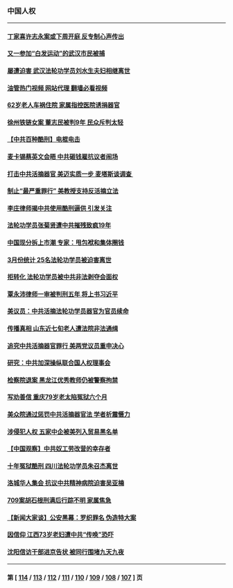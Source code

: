 ### 中国人权
---
#### [丁家喜许志永案或下周开庭 反专制心声传出](../../pages/ncid278/n13968216.md?04101645) 
#### [又一参加“白发运动”的武汉市民被捕](../../pages/ncid278/n13967973.md?04101645) 
#### [屡遭迫害 武汉法轮功学员刘水生夫妇相继离世](../../pages/ncid278/n13965806.md?04101645) 
#### [油管热门视频 网站代理 翻墙必看视频](http://138.2.39.72:81/youtube.html?epic-marker?04101645)
#### [62岁老人车祸住院 家属指控医院诱捐器官](../../pages/ncid278/n13966860.md?04101645) 
#### [徐州铁链女案 董志民被判9年 民众斥判太轻](../../pages/ncid278/n13967091.md?04101645) 
#### [【中共百种酷刑】电棍电击](../../pages/ncid278/n13964477.md?04101645) 
#### [麦卡锡蔡英文会晤 中共砸钱雇抗议者闹场](../../pages/ncid278/n13966665.md?04101645) 
#### [打击中共活摘器官 美迈实质一步 麦塔斯谈调查 ](../../pages/ncid278/n13965753.md?04101645) 
#### [制止“最严重罪行” 美教授支持反活摘立法](../../pages/ncid278/n13965248.md?04101645) 
#### [李庄律师揭中共使用酷刑逼供 引发关注](../../pages/ncid278/n13965359.md?04101645) 
#### [法轮功学员张菊贤遭中共摧残致疯19年](../../pages/ncid278/n13962633.md?04101645) 
#### [中国现分拆上市潮 专家：甩包袱和集体圈钱](../../pages/ncid278/n13964320.md?04101645) 
#### [3月份统计 25名法轮功学员被迫害离世](../../pages/ncid278/n13963851.md?04101645) 
#### [拒转化 法轮功学员被中共非法剥夺会面权](../../pages/ncid278/n13961975.md?04101645) 
#### [覃永沛律师一审被判刑五年 将上书习近平](../../pages/ncid278/n13962335.md?04101645) 
#### [美议员：中共活摘法轮功学员器官为官员续命](../../pages/ncid278/n13961550.md?04101645) 
#### [传播真相 山东近七旬老人遭法院非法通缉](../../pages/ncid278/n13961068.md?04101645) 
#### [追究中共活摘器官罪行 美两党议员重申决心](../../pages/ncid278/n13961970.md?04101645) 
#### [研究：中共加深操纵联合国人权理事会](../../pages/ncid278/n13961556.md?04101645) 
#### [检察院退案 黑龙江优秀教师仍被警察拘禁](../../pages/ncid278/n13960361.md?04101645) 
#### [写劝善信 重庆79岁老太陷冤狱六个月](../../pages/ncid278/n13956118.md?04101645) 
#### [美众院通过惩罚中共活摘器官法 学者析震慑力](../../pages/ncid278/n13961128.md?04101645) 
#### [涉侵犯人权 五家中企被美列入贸易黑名单](../../pages/ncid278/n13960595.md?04101645) 
#### [【中国观察】中共奴工劳改营的幸存者](../../pages/ncid278/n13959529.md?04101645) 
#### [十年冤狱酷刑 四川法轮功学员朱召杰离世](../../pages/ncid278/n13959794.md?04101645) 
#### [洛城华人集会 抗议中共精神病院迫害吴亚楠](../../pages/ncid278/n13959971.md?04101645) 
#### [709案胡石根刑满后行踪不明 家属焦急](../../pages/ncid278/n13957803.md?04101645) 
#### [【新闻大家谈】公安黑幕：罗织罪名 伪造特大案](../../pages/ncid278/n13957627.md?04101645) 
#### [因信仰 江西73岁老妇遭中共“传唤”恐吓](../../pages/ncid278/n13955184.md?04101645) 
#### [沈阳信访干部进京告状 被同行围堵九天九夜](../../pages/ncid278/n13954685.md?04101645) 

---
#### 第 [ [114](./114.md?04101645) / [113](./113.md?04101645) / [112](./112.md?04101645) / [111](./111.md?04101645) / [110](./110.md?04101645) / [109](./109.md?04101645) / [108](./108.md?04101645) / [107](./107.md?04101645) ] 页
